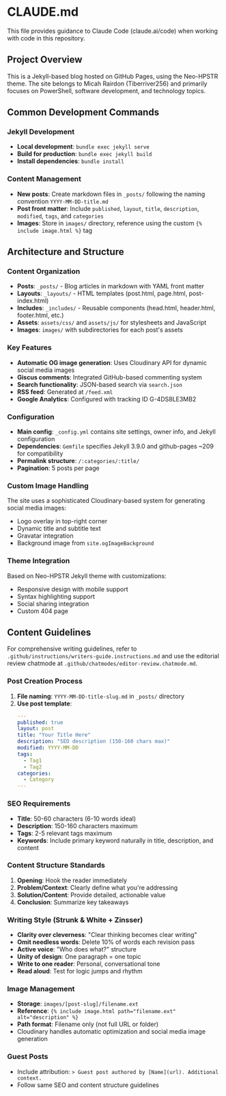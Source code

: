 # CLAUDE.md

This file provides guidance to Claude Code (claude.ai/code) when working with code in this repository.

## Project Overview

This is a Jekyll-based blog hosted on GitHub Pages, using the Neo-HPSTR theme. The site belongs to Micah Rairdon (Tiberriver256) and primarily focuses on PowerShell, software development, and technology topics.

## Common Development Commands

### Jekyll Development
- **Local development**: `bundle exec jekyll serve`
- **Build for production**: `bundle exec jekyll build`
- **Install dependencies**: `bundle install`

### Content Management
- **New posts**: Create markdown files in `_posts/` following the naming convention `YYYY-MM-DD-title.md`
- **Post front matter**: Include `published`, `layout`, `title`, `description`, `modified`, `tags`, and `categories`
- **Images**: Store in `images/` directory, reference using the custom `{% include image.html %}` tag

## Architecture and Structure

### Content Organization
- **Posts**: `_posts/` - Blog articles in markdown with YAML front matter
- **Layouts**: `_layouts/` - HTML templates (post.html, page.html, post-index.html)
- **Includes**: `_includes/` - Reusable components (head.html, header.html, footer.html, etc.)
- **Assets**: `assets/css/` and `assets/js/` for stylesheets and JavaScript
- **Images**: `images/` with subdirectories for each post's assets

### Key Features
- **Automatic OG image generation**: Uses Cloudinary API for dynamic social media images
- **Giscus comments**: Integrated GitHub-based commenting system
- **Search functionality**: JSON-based search via `search.json`
- **RSS feed**: Generated at `/feed.xml`
- **Google Analytics**: Configured with tracking ID G-4DS8LE3MB2

### Configuration
- **Main config**: `_config.yml` contains site settings, owner info, and Jekyll configuration
- **Dependencies**: `Gemfile` specifies Jekyll 3.9.0 and github-pages ~209 for compatibility
- **Permalink structure**: `/:categories/:title/`
- **Pagination**: 5 posts per page

### Custom Image Handling
The site uses a sophisticated Cloudinary-based system for generating social media images:
- Logo overlay in top-right corner
- Dynamic title and subtitle text
- Gravatar integration
- Background image from `site.ogImageBackground`

### Theme Integration
Based on Neo-HPSTR Jekyll theme with customizations:
- Responsive design with mobile support
- Syntax highlighting support
- Social sharing integration
- Custom 404 page

## Content Guidelines

For comprehensive writing guidelines, refer to `.github/instructions/writers-guide.instructions.md` and use the editorial review chatmode at `.github/chatmodes/editor-review.chatmode.md`.

### Post Creation Process
1. **File naming**: `YYYY-MM-DD-title-slug.md` in `_posts/` directory
2. **Use post template**:
   ```yaml
   ---
   published: true
   layout: post
   title: "Your Title Here"
   description: "SEO description (150-160 chars max)"
   modified: YYYY-MM-DD
   tags:
     - Tag1
     - Tag2
   categories:
     - Category
   ---
   ```

### SEO Requirements
- **Title**: 50-60 characters (6-10 words ideal)
- **Description**: 150-160 characters maximum
- **Tags**: 2-5 relevant tags maximum
- **Keywords**: Include primary keyword naturally in title, description, and content

### Content Structure Standards
1. **Opening**: Hook the reader immediately
2. **Problem/Context**: Clearly define what you're addressing  
3. **Solution/Content**: Provide detailed, actionable value
4. **Conclusion**: Summarize key takeaways

### Writing Style (Strunk & White + Zinsser)
- **Clarity over cleverness**: "Clear thinking becomes clear writing"
- **Omit needless words**: Delete 10% of words each revision pass
- **Active voice**: "Who does what?" structure
- **Unity of design**: One paragraph = one topic
- **Write to one reader**: Personal, conversational tone
- **Read aloud**: Test for logic jumps and rhythm

### Image Management
- **Storage**: `images/[post-slug]/filename.ext` 
- **Reference**: `{% include image.html path="filename.ext" alt="description" %}`
- **Path format**: Filename only (not full URL or folder)
- Cloudinary handles automatic optimization and social media image generation

### Guest Posts
- Include attribution: `> Guest post authored by [Name](url). Additional context.`
- Follow same SEO and content structure guidelines